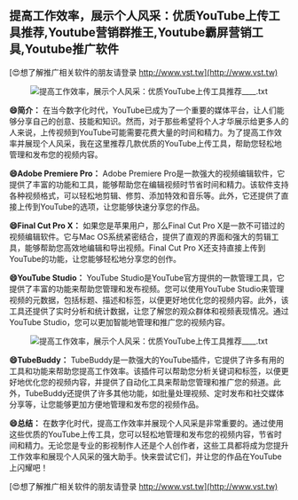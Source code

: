 ## **提高工作效率，展示个人风采：优质YouTube上传工具推荐,Youtube营销群推王,Youtube霸屏营销工具,Youtube推广软件**

[😍想了解推广相关软件的朋友请登录 http://www.vst.tw](http://www.vst.tw)

 <center><img src="https://vst.tw/MP4/tuiguang/png/5.png" alt="提高工作效率，展示个人风采：优质YouTube上传工具推荐____.txt"></center>

**😄简介：**
在当今数字化时代，YouTube已成为了一个重要的媒体平台，让人们能够分享自己的创意、技能和知识。然而，对于那些希望将个人才华展示给更多人的人来说，上传视频到YouTube可能需要花费大量的时间和精力。为了提高工作效率并展现个人风采，我在这里推荐几款优质的YouTube上传工具，帮助您轻松地管理和发布您的视频内容。

**😄Adobe Premiere Pro：**
Adobe Premiere Pro是一款强大的视频编辑软件，它提供了丰富的功能和工具，能够帮助您在编辑视频时节省时间和精力。该软件支持各种视频格式，可以轻松地剪辑、修剪、添加特效和音乐等。此外，它还提供了直接上传到YouTube的选项，让您能够快速分享您的作品。

**😄Final Cut Pro X：**
如果您是苹果用户，那么Final Cut Pro X是一款不可错过的视频编辑软件。它与Mac OS系统紧密结合，提供了直观的界面和强大的剪辑工具，能够帮助您高效地编辑和导出视频。Final Cut Pro X还支持直接上传到YouTube的功能，让您能够轻松地分享您的创作。

**😄YouTube Studio：**
YouTube Studio是YouTube官方提供的一款管理工具，它提供了丰富的功能来帮助您管理和发布视频。您可以使用YouTube Studio来管理视频的元数据，包括标题、描述和标签，以便更好地优化您的视频内容。此外，该工具还提供了实时分析和统计数据，让您了解您的观众群体和视频表现情况。通过YouTube Studio，您可以更加智能地管理和推广您的视频内容。

 <center><img src="https://vst.tw/MP4/tuiguang/png/5.png" alt="提高工作效率，展示个人风采：优质YouTube上传工具推荐____.txt"></center>

**😄TubeBuddy：**
TubeBuddy是一款强大的YouTube插件，它提供了许多有用的工具和功能来帮助您提高工作效率。该插件可以帮助您分析关键词和标签，以便更好地优化您的视频内容，并提供了自动化工具来帮助您管理和推广您的频道。此外，TubeBuddy还提供了许多其他功能，如批量处理视频、定时发布和社交媒体分享等，让您能够更加方便地管理和发布您的视频作品。

**😄总结：**
在数字化时代，提高工作效率并展现个人风采是非常重要的。通过使用这些优质的YouTube上传工具，您可以轻松地管理和发布您的视频内容，节省时间和精力。无论您是专业的影视制作人还是个人创作者，这些工具都将成为您提升工作效率和展现个人风采的强大助手。快来尝试它们，并让您的作品在YouTube上闪耀吧！

[😍想了解推广相关软件的朋友请登录 http://www.vst.tw](http://www.vst.tw)



